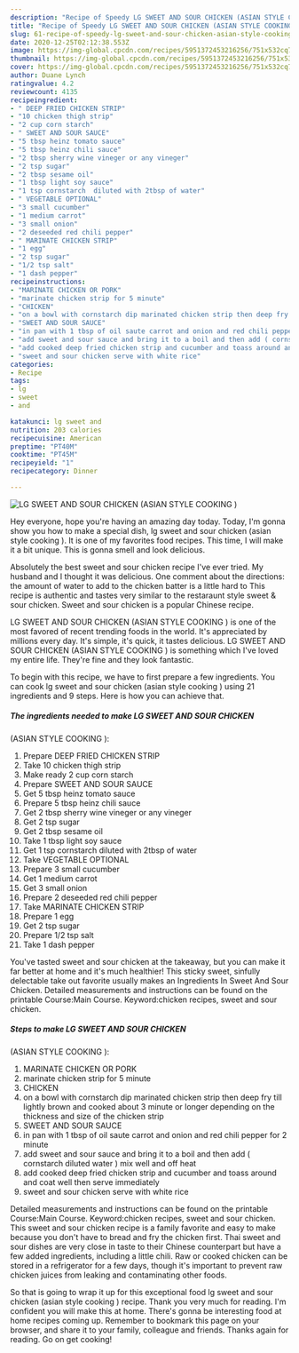 ```yaml
---
description: "Recipe of Speedy LG SWEET AND SOUR CHICKEN (ASIAN STYLE COOKING )"
title: "Recipe of Speedy LG SWEET AND SOUR CHICKEN (ASIAN STYLE COOKING )"
slug: 61-recipe-of-speedy-lg-sweet-and-sour-chicken-asian-style-cooking
date: 2020-12-25T02:12:38.553Z
image: https://img-global.cpcdn.com/recipes/5951372453216256/751x532cq70/lg-sweet-and-sour-chicken-asian-style-cooking-recipe-main-photo.jpg
thumbnail: https://img-global.cpcdn.com/recipes/5951372453216256/751x532cq70/lg-sweet-and-sour-chicken-asian-style-cooking-recipe-main-photo.jpg
cover: https://img-global.cpcdn.com/recipes/5951372453216256/751x532cq70/lg-sweet-and-sour-chicken-asian-style-cooking-recipe-main-photo.jpg
author: Duane Lynch
ratingvalue: 4.2
reviewcount: 4135
recipeingredient:
- " DEEP FRIED CHICKEN STRIP"
- "10 chicken thigh strip"
- "2 cup corn starch"
- " SWEET AND SOUR SAUCE"
- "5 tbsp heinz tomato sauce"
- "5 tbsp heinz chili sauce"
- "2 tbsp sherry wine vineger or any vineger"
- "2 tsp sugar"
- "2 tbsp sesame oil"
- "1 tbsp light soy sauce"
- "1 tsp cornstarch  diluted with 2tbsp of water"
- " VEGETABLE OPTIONAL"
- "3 small cucumber"
- "1 medium carrot"
- "3 small onion"
- "2 deseeded red chili pepper"
- " MARINATE CHICKEN STRIP"
- "1 egg"
- "2 tsp sugar"
- "1/2 tsp salt"
- "1 dash pepper"
recipeinstructions:
- "MARINATE CHICKEN OR PORK"
- "marinate chicken strip for 5 minute"
- "CHICKEN"
- "on a bowl with cornstarch dip marinated chicken strip then deep fry till lightly brown and cooked about 3 minute or longer depending on the thickness and size of the chicken strip"
- "SWEET AND SOUR SAUCE"
- "in pan with 1 tbsp of oil saute carrot and onion and red chili pepper for 2 minute"
- "add sweet and sour sauce and bring it to a boil and then add ( cornstarch diluted water ) mix well and off heat"
- "add cooked deep fried chicken strip and cucumber and toass around and coat well then serve immediately"
- "sweet and sour chicken serve with white rice"
categories:
- Recipe
tags:
- lg
- sweet
- and

katakunci: lg sweet and 
nutrition: 203 calories
recipecuisine: American
preptime: "PT40M"
cooktime: "PT45M"
recipeyield: "1"
recipecategory: Dinner

---
```



![LG SWEET AND SOUR CHICKEN
(ASIAN STYLE COOKING )](https://img-global.cpcdn.com/recipes/5951372453216256/751x532cq70/lg-sweet-and-sour-chicken-asian-style-cooking-recipe-main-photo.jpg)

Hey everyone, hope you're having an amazing day today. Today, I'm gonna show you how to make a special dish, lg sweet and sour chicken
(asian style cooking ). It is one of my favorites food recipes. This time, I will make it a bit unique. This is gonna smell and look delicious.

Absolutely the best sweet and sour chicken recipe I&#39;ve ever tried. My husband and I thought it was delicious. One comment about the directions: the amount of water to add to the chicken batter is a little hard to This recipe is authentic and tastes very similar to the restaraunt style sweet &amp; sour chicken. Sweet and sour chicken is a popular Chinese recipe.

LG SWEET AND SOUR CHICKEN
(ASIAN STYLE COOKING ) is one of the most favored of recent trending foods in the world. It's appreciated by millions every day. It's simple, it's quick, it tastes delicious. LG SWEET AND SOUR CHICKEN
(ASIAN STYLE COOKING ) is something which I've loved my entire life. They're fine and they look fantastic.


To begin with this recipe, we have to first prepare a few ingredients. You can cook lg sweet and sour chicken
(asian style cooking ) using 21 ingredients and 9 steps. Here is how you can achieve that.

<!--inarticleads1-->

##### The ingredients needed to make LG SWEET AND SOUR CHICKEN
(ASIAN STYLE COOKING ):

1. Prepare  DEEP FRIED CHICKEN STRIP
1. Take 10 chicken thigh strip
1. Make ready 2 cup corn starch
1. Prepare  SWEET AND SOUR SAUCE
1. Get 5 tbsp heinz tomato sauce
1. Prepare 5 tbsp heinz chili sauce
1. Get 2 tbsp sherry wine vineger or any vineger
1. Get 2 tsp sugar
1. Get 2 tbsp sesame oil
1. Take 1 tbsp light soy sauce
1. Get 1 tsp cornstarch  diluted with 2tbsp of water
1. Take  VEGETABLE OPTIONAL
1. Prepare 3 small cucumber
1. Get 1 medium carrot
1. Get 3 small onion
1. Prepare 2 deseeded red chili pepper
1. Take  MARINATE CHICKEN STRIP
1. Prepare 1 egg
1. Get 2 tsp sugar
1. Prepare 1/2 tsp salt
1. Take 1 dash pepper


You&#39;ve tasted sweet and sour chicken at the takeaway, but you can make it far better at home and it&#39;s much healthier! This sticky sweet, sinfully delectable take out favorite usually makes an Ingredients In Sweet And Sour Chicken. Detailed measurements and instructions can be found on the printable Course:Main Course. Keyword:chicken recipes, sweet and sour chicken. 

<!--inarticleads2-->

##### Steps to make LG SWEET AND SOUR CHICKEN
(ASIAN STYLE COOKING ):

1. MARINATE CHICKEN OR PORK
1. marinate chicken strip for 5 minute
1. CHICKEN
1. on a bowl with cornstarch dip marinated chicken strip then deep fry till lightly brown and cooked about 3 minute or longer depending on the thickness and size of the chicken strip
1. SWEET AND SOUR SAUCE
1. in pan with 1 tbsp of oil saute carrot and onion and red chili pepper for 2 minute
1. add sweet and sour sauce and bring it to a boil and then add ( cornstarch diluted water ) mix well and off heat
1. add cooked deep fried chicken strip and cucumber and toass around and coat well then serve immediately
1. sweet and sour chicken serve with white rice


Detailed measurements and instructions can be found on the printable Course:Main Course. Keyword:chicken recipes, sweet and sour chicken. This sweet and sour chicken recipe is a family favorite and easy to make because you don&#39;t have to bread and fry the chicken first. Thai sweet and sour dishes are very close in taste to their Chinese counterpart but have a few added ingredients, including a little chili. Raw or cooked chicken can be stored in a refrigerator for a few days, though it&#39;s important to prevent raw chicken juices from leaking and contaminating other foods. 

So that is going to wrap it up for this exceptional food lg sweet and sour chicken
(asian style cooking ) recipe. Thank you very much for reading. I'm confident you will make this at home. There's gonna be interesting food at home recipes coming up. Remember to bookmark this page on your browser, and share it to your family, colleague and friends. Thanks again for reading. Go on get cooking!
